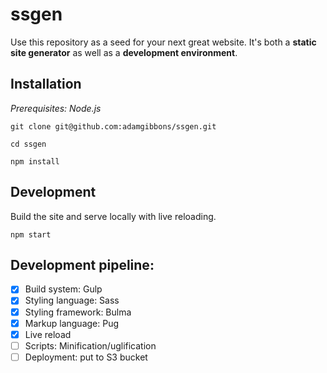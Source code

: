 # ssgen

Use this repository as a seed for your next great website. It's both a
**static site generator** as well as a **development environment**.

## Installation

*Prerequisites: Node.js*

```
git clone git@github.com:adamgibbons/ssgen.git

cd ssgen

npm install
```

## Development

Build the site and serve locally with live reloading.

```
npm start
```

## Development pipeline:
- [x] Build system: Gulp
- [x] Styling language: Sass
- [x] Styling framework: Bulma
- [x] Markup language: Pug
- [x] Live reload
- [ ] Scripts: Minification/uglification
- [ ] Deployment: put to S3 bucket